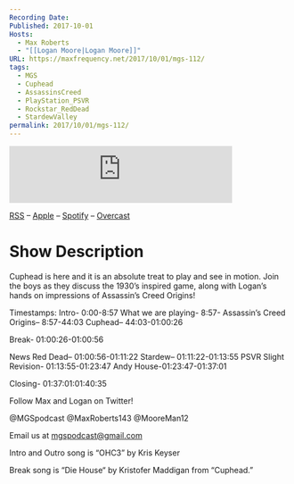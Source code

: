 ```yaml
---
Recording Date: 
Published: 2017-10-01
Hosts:
  - Max Roberts
  - "[[Logan Moore|Logan Moore]]"
URL: https://maxfrequency.net/2017/10/01/mgs-112/
tags:
  - MGS
  - Cuphead
  - AssassinsCreed
  - PlayStation_PSVR
  - Rockstar_RedDead
  - StardewValley
permalink: 2017/10/01/mgs-112/
---
```

<iframe src="https://podcasters.spotify.com/pod/show/millennialgamingspeak/embed/episodes/Episode-112-Cuphead-is-Magical-e1adhvu/a-a6ts494" height="102px" width="400px" frameborder="0" scrolling="no"></iframe>

[RSS](https://anchor.fm/s/74aa3858/podcast/rss) – [Apple](https://podcasts.apple.com/us/podcast/episode-3-gdc-wrap-up/id1000915981?i=1000542222515) – [Spotify](https://open.spotify.com/episode/7wePXT4Bt22LWifVLx3n8y) – [Overcast](https://overcast.fm/+EtIgeWxEU)
# Show Description

Cuphead is here and it is an absolute treat to play and see in motion. Join the boys as they discuss the 1930’s inspired game, along with Logan’s hands on impressions of Assassin’s Creed Origins!

Timestamps:
Intro- 0:00-8:57
What we are playing- 8:57-
Assassin’s Creed Origins– 8:57-44:03
Cuphead– 44:03-01:00:26

Break- 01:00:26-01:00:56

News
Red Dead– 01:00:56-01:11:22
Stardew– 01:11:22-01:13:55
PSVR Slight Revision- 01:13:55-01:23:47
Andy House-01:23:47-01:37:01

Closing- 01:37:01:01:40:35

Follow Max and Logan on Twitter!

@MGSpodcast
@MaxRoberts143
@MooreMan12

Email us at mgspodcast@gmail.com

Intro and Outro song is “OHC3” by Kris Keyser

Break song is “Die House“ by Kristofer Maddigan from “Cuphead.”